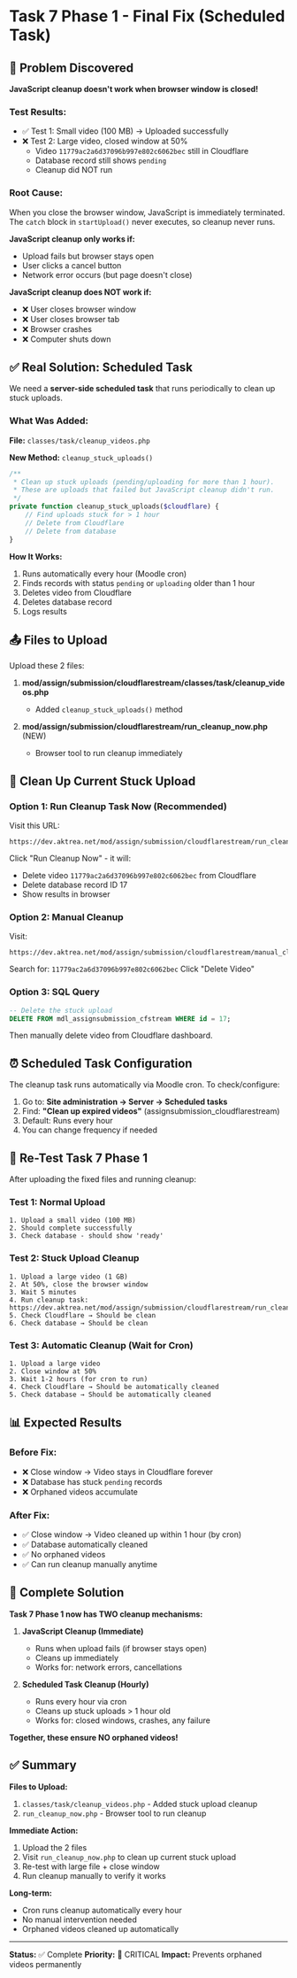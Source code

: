 # Task 7 Phase 1 - Final Fix (Scheduled Task)

## 🐛 Problem Discovered

**JavaScript cleanup doesn't work when browser window is closed!**

### Test Results:
- ✅ Test 1: Small video (100 MB) → Uploaded successfully
- ❌ Test 2: Large video, closed window at 50%
  - Video `11779ac2a6d37096b997e802c6062bec` still in Cloudflare
  - Database record still shows `pending`
  - Cleanup did NOT run

### Root Cause:
When you close the browser window, JavaScript is immediately terminated. The `catch` block in `startUpload()` never executes, so cleanup never runs.

**JavaScript cleanup only works if:**
- Upload fails but browser stays open
- User clicks a cancel button
- Network error occurs (but page doesn't close)

**JavaScript cleanup does NOT work if:**
- ❌ User closes browser window
- ❌ User closes browser tab
- ❌ Browser crashes
- ❌ Computer shuts down

## ✅ Real Solution: Scheduled Task

We need a **server-side scheduled task** that runs periodically to clean up stuck uploads.

### What Was Added:

**File:** `classes/task/cleanup_videos.php`

**New Method:** `cleanup_stuck_uploads()`

```php
/**
 * Clean up stuck uploads (pending/uploading for more than 1 hour).
 * These are uploads that failed but JavaScript cleanup didn't run.
 */
private function cleanup_stuck_uploads($cloudflare) {
    // Find uploads stuck for > 1 hour
    // Delete from Cloudflare
    // Delete from database
}
```

**How It Works:**
1. Runs automatically every hour (Moodle cron)
2. Finds records with status `pending` or `uploading` older than 1 hour
3. Deletes video from Cloudflare
4. Deletes database record
5. Logs results

## 📤 Files to Upload

Upload these 2 files:

1. **mod/assign/submission/cloudflarestream/classes/task/cleanup_videos.php**
   - Added `cleanup_stuck_uploads()` method

2. **mod/assign/submission/cloudflarestream/run_cleanup_now.php** (NEW)
   - Browser tool to run cleanup immediately

## 🧹 Clean Up Current Stuck Upload

### Option 1: Run Cleanup Task Now (Recommended)

Visit this URL:
```
https://dev.aktrea.net/mod/assign/submission/cloudflarestream/run_cleanup_now.php
```

Click "Run Cleanup Now" - it will:
- Delete video `11779ac2a6d37096b997e802c6062bec` from Cloudflare
- Delete database record ID 17
- Show results in browser

### Option 2: Manual Cleanup

Visit:
```
https://dev.aktrea.net/mod/assign/submission/cloudflarestream/manual_cleanup.php
```

Search for: `11779ac2a6d37096b997e802c6062bec`
Click "Delete Video"

### Option 3: SQL Query

```sql
-- Delete the stuck upload
DELETE FROM mdl_assignsubmission_cfstream WHERE id = 17;
```

Then manually delete video from Cloudflare dashboard.

## ⏰ Scheduled Task Configuration

The cleanup task runs automatically via Moodle cron. To check/configure:

1. Go to: **Site administration → Server → Scheduled tasks**
2. Find: **"Clean up expired videos"** (assignsubmission_cloudflarestream)
3. Default: Runs every hour
4. You can change frequency if needed

## 🧪 Re-Test Task 7 Phase 1

After uploading the fixed files and running cleanup:

### Test 1: Normal Upload
```
1. Upload a small video (100 MB)
2. Should complete successfully
3. Check database - should show 'ready'
```

### Test 2: Stuck Upload Cleanup
```
1. Upload a large video (1 GB)
2. At 50%, close the browser window
3. Wait 5 minutes
4. Run cleanup task: https://dev.aktrea.net/mod/assign/submission/cloudflarestream/run_cleanup_now.php
5. Check Cloudflare → Should be clean
6. Check database → Should be clean
```

### Test 3: Automatic Cleanup (Wait for Cron)
```
1. Upload a large video
2. Close window at 50%
3. Wait 1-2 hours (for cron to run)
4. Check Cloudflare → Should be automatically cleaned
5. Check database → Should be automatically cleaned
```

## 📊 Expected Results

### Before Fix:
- ❌ Close window → Video stays in Cloudflare forever
- ❌ Database has stuck `pending` records
- ❌ Orphaned videos accumulate

### After Fix:
- ✅ Close window → Video cleaned up within 1 hour (by cron)
- ✅ Database automatically cleaned
- ✅ No orphaned videos
- ✅ Can run cleanup manually anytime

## 🎯 Complete Solution

**Task 7 Phase 1 now has TWO cleanup mechanisms:**

1. **JavaScript Cleanup (Immediate)**
   - Runs when upload fails (if browser stays open)
   - Cleans up immediately
   - Works for: network errors, cancellations

2. **Scheduled Task Cleanup (Hourly)**
   - Runs every hour via cron
   - Cleans up stuck uploads > 1 hour old
   - Works for: closed windows, crashes, any failure

**Together, these ensure NO orphaned videos!**

## ✅ Summary

**Files to Upload:**
1. `classes/task/cleanup_videos.php` - Added stuck upload cleanup
2. `run_cleanup_now.php` - Browser tool to run cleanup

**Immediate Action:**
1. Upload the 2 files
2. Visit `run_cleanup_now.php` to clean up current stuck upload
3. Re-test with large file + close window
4. Run cleanup manually to verify it works

**Long-term:**
- Cron runs cleanup automatically every hour
- No manual intervention needed
- Orphaned videos cleaned up automatically

---

**Status:** ✅ Complete
**Priority:** 🔴 CRITICAL
**Impact:** Prevents orphaned videos permanently
